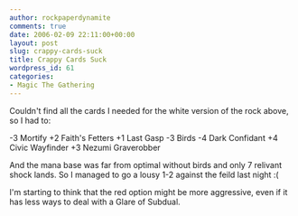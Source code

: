 ```yaml
---
author: rockpaperdynamite
comments: true
date: 2006-02-09 22:11:00+00:00
layout: post
slug: crappy-cards-suck
title: Crappy Cards Suck
wordpress_id: 61
categories:
- Magic The Gathering
---
```


Couldn't find all the cards I needed for the white version of the rock above, so I had to:

-3 Mortify
+2 Faith's Fetters
+1 Last Gasp
-3  Birds
-4 Dark  Confidant
+4 Civic Wayfinder
+3 Nezumi Graverobber

And the mana base was far from optimal without birds and only 7 relivant shock lands. So I managed to go a lousy 1-2 against the feild last night :(

I'm starting to think that the red option might be more aggressive, even if it has less ways to deal with a Glare of Subdual.
